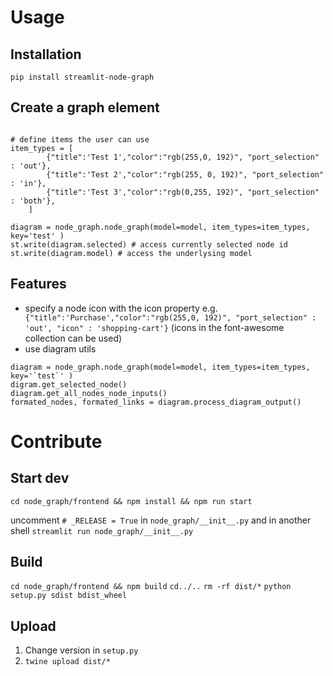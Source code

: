 

# Usage

## Installation

`pip install streamlit-node-graph`

## Create a graph element

```

# define items the user can use
item_types = [
        {"title":'Test 1',"color":"rgb(255,0, 192)", "port_selection" : 'out'},
        {"title":'Test 2',"color":"rgb(255, 0, 192)", "port_selection" : 'in'},
        {"title":'Test 3',"color":"rgb(0,255, 192)", "port_selection" : 'both'},
    ]

diagram = node_graph.node_graph(model=model, item_types=item_types, key='test' )
st.write(diagram.selected) # access currently selected node id
st.write(diagram.model) # access the underlysing model
```

## Features

 - specify a node icon with the icon property e.g. ` {"title":'Purchase',"color":"rgb(255,0, 192)", "port_selection" : 'out', "icon" : 'shopping-cart'}` (icons in the font-awesome collection can be used)
 - use diagram utils
 ```
diagram = node_graph.node_graph(model=model, item_types=item_types, key='`test`' )
digram.get_selected_node()
diagram.get_all_nodes_node_inputs()
formated_nodes, formated_links = diagram.process_diagram_output()
```

# Contribute

## Start dev 
`cd node_graph/frontend && npm install && npm run start`

uncomment `# _RELEASE = True` in `node_graph/__init__.py` and in another shell
`streamlit run node_graph/__init__.py `

## Build
`cd node_graph/frontend && npm build`
`cd../..`
`rm -rf dist/*`
`python setup.py sdist bdist_wheel`

## Upload
1. Change version in `setup.py`
2. `twine upload dist/*`
